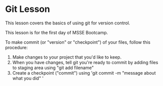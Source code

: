 # Git Lesson 

This lesson covers the basics of using git for version control. 

This lesson is for the first day of MSSE Bootcamp.

To make commit (or "version" or "checkpoint") of your files,
follow this procedure:

1. Make changes to your project that you'd like to keep.
2. When you have changes, tell git you're ready to commit by adding files to staging area using "git add filename"
3. Create a checkpoint ("commit") using 'git commit -m "message about what you did" '